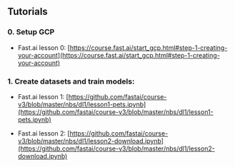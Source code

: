 ## Tutorials

### 0. Setup GCP
- Fast.ai lesson 0: [https://course.fast.ai/start_gcp.html#step-1-creating-your-account](https://course.fast.ai/start_gcp.html#step-1-creating-your-account)

### 1. Create datasets and train models: 

- Fast.ai lesson 1: [https://github.com/fastai/course-v3/blob/master/nbs/dl1/lesson1-pets.ipynb](https://github.com/fastai/course-v3/blob/master/nbs/dl1/lesson1-pets.ipynb)

- Fast.ai lesson 2: [https://github.com/fastai/course-v3/blob/master/nbs/dl1/lesson2-download.ipynb](https://github.com/fastai/course-v3/blob/master/nbs/dl1/lesson2-download.ipynb)
